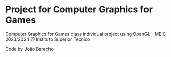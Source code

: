 # Project for Computer Graphics for Games
Computer Graphics for Games class individual project using OpenGL - MEIC 2023/2024 @ Instituto Superior Técnico

Code by João Baracho
